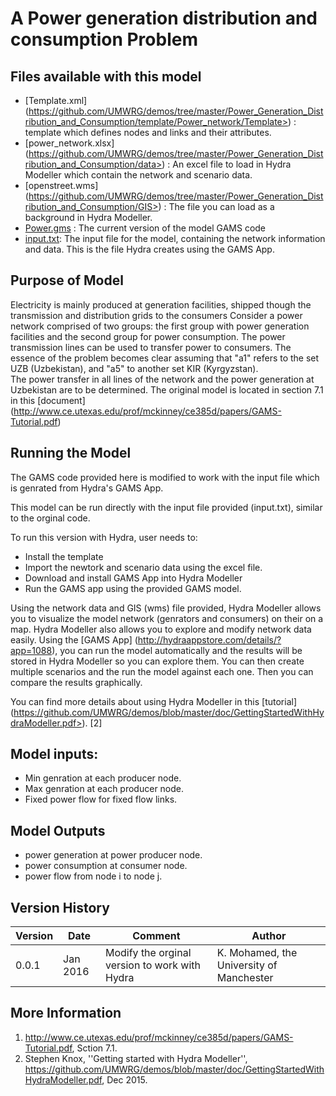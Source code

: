 A Power generation distribution and consumption Problem
=======================================================

Files available with this model
-------------------------------
- [Template.xml] (https://github.com/UMWRG/demos/tree/master/Power_Generation_Distribution_and_Consumption/template/Power_network/Template>) : template which defines nodes and links and their attributes.
- [power_network.xlsx] (https://github.com/UMWRG/demos/tree/master/Power_Generation_Distribution_and_Consumption/data>) : An excel file to load in Hydra Modeller which contain the network and scenario data.
- [openstreet.wms] (https://github.com/UMWRG/demos/tree/master/Power_Generation_Distribution_and_Consumption/GIS>) : The file you can load as a background in Hydra Modeller.
- [Power.gms](https://github.com/UMWRG/demos/tree/master/Power_Generation_Distribution_and_Consumption/model>) : The current version of the model GAMS code
- [input.txt](https://github.com/UMWRG/demos/tree/master/Power_Generation_Distribution_and_Consumption/model>): The input file for the model, containing the network information and data. This is the file Hydra creates using the GAMS App.

Purpose of Model
----------------
Electricity is mainly produced at generation facilities, shipped though the transmission and distribution grids to the consumers
Consider a power network comprised of two groups: the first group with power generation facilities and the second group for power consumption.  The power transmission lines can be used to transfer power to consumers. 
The essence of the problem becomes clear assuming that "a1" refers to the set UZB (Uzbekistan), and "a5" to another set KIR (Kyrgyzstan).  
The power transfer in all lines of the network and the power generation at Uzbekistan are to be determined. 
The original model is located in section 7.1 in this [document] (http://www.ce.utexas.edu/prof/mckinney/ce385d/papers/GAMS-Tutorial.pdf)

Running the Model
-----------------
The GAMS code provided here is modified to work with the input file which is genrated from Hydra's GAMS App.

This model can be run directly with the input file provided (input.txt), similar to the orginal code.

To run this version with Hydra, user needs to:
- Install the template
- Import the newtork and scenario data using the excel file.
- Download and install GAMS App into Hydra Modeller
- Run the GAMS app using the provided GAMS model.

Using the network data and GIS (wms) file provided, Hydra Modeller allows you to visualize the model network (genrators and consumers) on their on a map. Hydra Modeller also allows you to explore and modify network data easily. Using the [GAMS App] (http://hydraappstore.com/details/?app=1088), you can run the model automatically and the results will be stored in Hydra Modeller so you can explore them. 
You can then create multiple scenarios and the run the model against each one. Then you can compare the results graphically.

You can find more details about using Hydra Modeller in this [tutorial] (https://github.com/UMWRG/demos/blob/master/doc/GettingStartedWithHydraModeller.pdf>). [2]

Model inputs:
-------------
- Min genration at each producer node.
- Max genration at each producer node.
- Fixed power flow for fixed flow links.

Model Outputs
-------------
- power generation at power producer node.
- power consumption at consumer node.
- power flow from node i to node j.

Version History
---------------

| Version | Date     | Comment                                       | Author                                   |
| ------- | -------- | --------------------------------------------- | ---------------------------------------- |
| 0.0.1   | Jan 2016 | Modify the orginal version to work with Hydra | K. Mohamed, the University of Manchester |

More Information
----------------

1. http://www.ce.utexas.edu/prof/mckinney/ce385d/papers/GAMS-Tutorial.pdf, Sction 7.1.
2. Stephen Knox, ''Getting started with Hydra Modeller'', https://github.com/UMWRG/demos/blob/master/doc/GettingStartedWithHydraModeller.pdf, Dec 2015.


